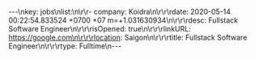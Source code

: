 ---\nkey: jobs\nlist:\n\r\r- company: Koidra\n\r\r\rdate: 2020-05-14 00:22:54.833524 +0700 +07 m=+1.031630934\n\r\r\rdesc: Fullstack Software Engineer\n\r\r\risOpened: true\n\r\r\rlinkURL: https://google.com\n\r\r\rlocation: Saigon\n\r\r\rtitle: Fullstack Software Engineer\n\r\r\rtype: Fulltime\n---